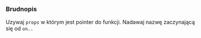### Brudnopis
Uzywaj `props` w którym jest pointer do funkcji. Nadawaj nazwę zaczynającą się od `on..`